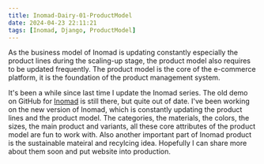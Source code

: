 ```yaml
---
title: Inomad-Dairy-01-ProductModel
date: 2024-04-23 22:11:21
tags: [Inomad, Django, ProductModel]
---
```


As the business model of Inomad is updating constantly especially the product lines during the scaling-up stage, the product model also requires to be updated frequently. The product model is the core of the e-commerce platform, it is the foundation of the product management system.

<!-- more -->

It's been a while since last time I update the Inomad series. The old demo on GitHub for [Inomad](https://github.com/Dogecat0/inomad-demo) is still there, but quite out of date. I've been working on the new version of Inomad, which is constantly updating the product lines and the product model. The categories, the materials, the colors, the sizes, the main product and variants, all these core attributes of the product model are fun to work with. Also another important part of Inomad product is the sustainable mateiral and recylcing idea. Hopefully I can share more about them soon and put website into production.